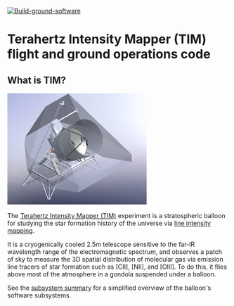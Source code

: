 [![Build-ground-software](https://github.com/tim-balloon/TIMflight/actions/workflows/build-ground-software.yml/badge.svg)](https://github.com/tim-balloon/TIMflight/actions/workflows/build-ground-software.yml)

# Terahertz Intensity Mapper (TIM) flight and ground operations code

## What is TIM?

![TIM](./docs/img/TIM.png)

The [Terahertz Intensity Mapper (TIM)](https://arxiv.org/ftp/arxiv/papers/2009/2009.14340.pdf) experiment is a stratospheric balloon for studying the star formation history of the universe via [line intensity mapping](https://arxiv.org/pdf/1903.04496.pdf).

It is a cryogenically cooled 2.5m telescope sensitive to the far-IR wavelength range of the electromagnetic spectrum, and observes a patch of sky to measure the 3D spatial distribution of molecular gas via emission line tracers of star formation such as [CII], [NII], and [OIII]. To do this, it flies above most of the atmosphere in a gondola suspended under a balloon.

See the [subsystem summary](./docs/SubsystemSummary.md) for a simplified overview of the balloon's software subsystems.
